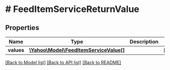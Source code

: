 # # FeedItemServiceReturnValue

## Properties

Name | Type | Description | Notes
------------ | ------------- | ------------- | -------------
**values** | [**\Yahoo\Model\FeedItemServiceValue[]**](FeedItemServiceValue.md) |  | [optional] 

[[Back to Model list]](../../README.md#documentation-for-models) [[Back to API list]](../../README.md#documentation-for-api-endpoints) [[Back to README]](../../README.md)



